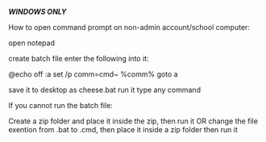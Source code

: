 ***WINDOWS ONLY***

How to open command prompt on non-admin account/school computer:

open notepad

create batch file
enter the following into it:

@echo off
:a
set /p comm=cmd~
%comm%
goto a

save it to desktop as cheese.bat
run it
type any command


If you cannot run the batch file:

Create a zip folder and place it inside the zip, then run it
OR
change the file exention from .bat to .cmd, then place it inside a zip folder then run it
